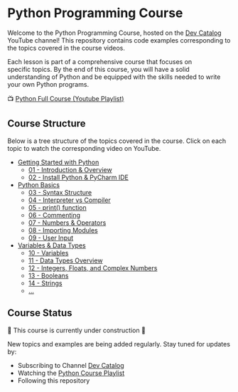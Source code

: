 # Python Programming Course

Welcome to the Python Programming Course, hosted on the [Dev Catalog](https://www.youtube.com/@DevCatalog) YouTube channel! This repository contains code examples corresponding to the topics covered in the course videos.

Each lesson is part of a comprehensive course that focuses on specific topics. By the end of this course, you will have a solid understanding of Python and be equipped with the skills needed to write your own Python programs.

📺 [Python Full Course (Youtube Playlist)](https://www.youtube.com/playlist?list=PLM-1hr3X_dUTDNvO41YVOIo1sSo4pz8dx)

## Course Structure

Below is a tree structure of the topics covered in the course. Click on each topic to watch the corresponding video on YouTube.

- [Getting Started with Python]()
  - [01 - Introduction & Overview](https://www.youtube.com/watch?v=KgBcQjYt7wk)
  - [02 - Install Python & PyCharm IDE](https://www.youtube.com/watch?v=Z8CU9hHsiV8)
- [Python Basics]()
  - [03 - Syntax Structure](https://www.youtube.com/watch?v=kCON1dcAHi8)
  - [04 - Interpreter vs Compiler](https://www.youtube.com/watch?v=aip0NfbXbZI)
  - [05 - print() function](https://www.youtube.com/watch?v=RjEH8SZBpYM)
  - [06 - Commenting](https://www.youtube.com/watch?v=2Rdsp1pnD6Y)
  - [07 - Numbers & Operators](https://www.youtube.com/watch?v=elia4ZyY1Ww)
  - [08 - Importing Modules](https://www.youtube.com/watch?v=YwfpWrqntP4)
  - [09 - User Input](https://www.youtube.com/watch?v=SCB4CV_cTHU)
- [Variables & Data Types]()
  - [10 - Variables](https://www.youtube.com/watch?v=D8MItN73TyQ)
  - [11 - Data Types Overview](https://www.youtube.com/watch?v=Ja7837vNhNI)
  - [12 - Integers, Floats, and Complex Numbers](https://www.youtube.com/watch?v=sn7YrwkbGl0)
  - [13 - Booleans](https://www.youtube.com/watch?v=LeztpVDeAug)
  - [14 - Strings](https://www.youtube.com/watch?v=pT0yf6HKWzk)
  - [...]()
 
## Course Status
🚧 This course is currently under construction 🚧

New topics and examples are being added regularly. Stay tuned for updates by:

- Subscribing to Channel [Dev Catalog](https://www.youtube.com/@DevCatalog)
- Watching the [Python Course Playlist](https://www.youtube.com/playlist?list=PLM-1hr3X_dUTDNvO41YVOIo1sSo4pz8dx)
- Following this repository
